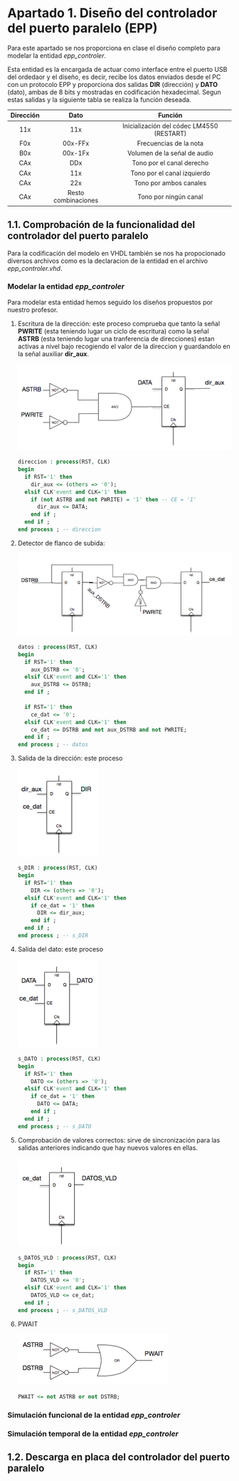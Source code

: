 # Apartado 1. Diseño del controlador del puerto paralelo (EPP)
Para este apartado se nos proporciona en clase el diseño completo para modelar la entidad *epp_controler*.

Esta entidad es la encargada de actuar como interface entre el puerto USB del ordedaor y el diseño, es decir, recibe los datos enviados desde el PC con un protocolo EPP y proporciona dos salidas **DIR** (dirección) y **DATO** (dato), ambas de 8 bits y mostradas en codificación hexadecimal. Segun estas salidas y la siguiente tabla se realiza la función deseada.

| Dirección | Dato                | Función                          |
|:---------:|:-------------------:|:--------------------------------:|
| 11x       | 11x                 | Inicialización del códec LM4550 (RESTART) |
| F0x       | 00x-FFx             | Frecuencias de la nota           |
| B0x       | 00x-1Fx             | Volumen de la señal de audio     |
| CAx       | DDx                 | Tono por el canal derecho        |
| CAx       | 11x                 | Tono por el canal izquierdo      |
| CAx       | 22x                 | Tono por ambos canales           |
| CAx       | Resto combinaciones | Tono por ningún canal            |

## 1.1. Comprobación de la funcionalidad del controlador del puerto paralelo
Para la codificación del modelo en VHDL también se nos ha propocionado diversos archivos como es la declaracion de la entidad en el archivo *epp_controler.vhd*.

### Modelar la entidad *epp_controler*
Para modelar esta entidad hemos seguido los diseños propuestos por nuestro profesor.

1. Escritura de la dirección: este proceso comprueba que tanto la señal **PWRITE** (esta teniendo lugar un ciclo de escritura) como la señal **ASTRB** (esta teniendo lugar una tranferencia de direcciones) estan activas a nivel bajo recogiendo el valor de la direccion y guardandolo en la señal auxiliar **dir_aux**.

    ![alt text](imgs/dir_aux.png)

    ```vhdl
    direccion : process(RST, CLK)
    begin
      if RST='1' then
        dir_aux <= (others => '0');
      elsif CLK'event and CLK='1' then
        if (not ASTRB and not PWRITE) = '1' then -- CE = '1'
          dir_aux <= DATA;
        end if ;
      end if ;
    end process ; -- direccion
    ```


2. Detector de flanco de subida:

    ![alt text](imgs/ce_dat.png)

    ```vhdl
    datos : process(RST, CLK)
    begin
      if RST='1' then
        aux_DSTRB <= '0';
      elsif CLK'event and CLK='1' then
        aux_DSTRB <= DSTRB;
      end if ;

      if RST='1' then
        ce_dat <= '0';
      elsif CLK'event and CLK='1' then
        ce_dat <= DSTRB and not aux_DSTRB and not PWRITE;
      end if ;
    end process ; -- datos
    ```


3. Salida de la dirección: este proceso

    ![alt text](imgs/dir.png)

    ```vhdl
    s_DIR : process(RST, CLK)
    begin
      if RST='1' then
        DIR <= (others => '0');
      elsif CLK'event and CLK='1' then
        if ce_dat = '1' then
          DIR <= dir_aux;
        end if ;
      end if ;
    end process ; -- s_DIR
    ```


4. Salida del dato: este proceso

    ![alt text](imgs/dato.png)

    ```vhdl
    s_DATO : process(RST, CLK)
    begin
      if RST='1' then
        DATO <= (others => '0');
      elsif CLK'event and CLK='1' then
        if ce_dat = '1' then
          DATO <= DATA;
        end if ;
      end if ;
    end process ; -- s_DATO
    ```


5. Comprobación de valores correctos: sirve de sincronización para las salidas anteriores indicando que hay nuevos valores en ellas.

    ![alt text](imgs/datos_vld.png)

    ```vhdl
    s_DATOS_VLD : process(RST, CLK)
    begin
      if RST='1' then
        DATOS_VLD <= '0';
      elsif CLK'event and CLK='1' then
        DATOS_VLD <= ce_dat;
      end if ;
    end process ; -- s_DATOS_VLD
    ```

6. PWAIT

    ![alt text](imgs/pwait.png)

    ```vhdl
    PWAIT <= not ASTRB or not DSTRB;
    ```

### Simulación funcional de la entidad *epp_controler*

### Simulación temporal de la entidad *epp_controler*


## 1.2. Descarga en placa del controlador del puerto paralelo
